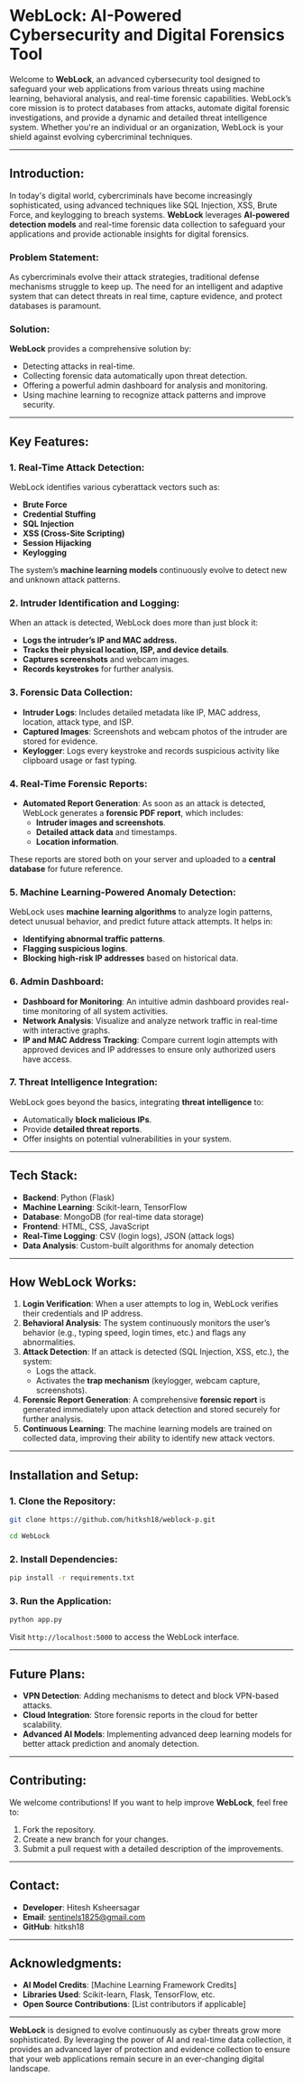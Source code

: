 # **WebLock: AI-Powered Cybersecurity and Digital Forensics Tool**

Welcome to **WebLock**, an advanced cybersecurity tool designed to safeguard your web applications from various threats using machine learning, behavioral analysis, and real-time forensic capabilities. WebLock’s core mission is to protect databases from attacks, automate digital forensic investigations, and provide a dynamic and detailed threat intelligence system. Whether you're an individual or an organization, WebLock is your shield against evolving cybercriminal techniques.

---

## **Introduction:**

In today's digital world, cybercriminals have become increasingly sophisticated, using advanced techniques like SQL Injection, XSS, Brute Force, and keylogging to breach systems. **WebLock** leverages **AI-powered detection models** and real-time forensic data collection to safeguard your applications and provide actionable insights for digital forensics.

### **Problem Statement:**
As cybercriminals evolve their attack strategies, traditional defense mechanisms struggle to keep up. The need for an intelligent and adaptive system that can detect threats in real time, capture evidence, and protect databases is paramount.

### **Solution:**
**WebLock** provides a comprehensive solution by:
- Detecting attacks in real-time.
- Collecting forensic data automatically upon threat detection.
- Offering a powerful admin dashboard for analysis and monitoring.
- Using machine learning to recognize attack patterns and improve security.

---

## **Key Features:**

### **1. Real-Time Attack Detection:**
WebLock identifies various cyberattack vectors such as:
- **Brute Force**
- **Credential Stuffing**
- **SQL Injection**
- **XSS (Cross-Site Scripting)**
- **Session Hijacking**
- **Keylogging**

The system’s **machine learning models** continuously evolve to detect new and unknown attack patterns.

### **2. Intruder Identification and Logging:**
When an attack is detected, WebLock does more than just block it:
- **Logs the intruder’s IP and MAC address.**
- **Tracks their physical location, ISP, and device details**.
- **Captures screenshots** and webcam images.
- **Records keystrokes** for further analysis.

### **3. Forensic Data Collection:**
- **Intruder Logs**: Includes detailed metadata like IP, MAC address, location, attack type, and ISP.
- **Captured Images**: Screenshots and webcam photos of the intruder are stored for evidence.
- **Keylogger**: Logs every keystroke and records suspicious activity like clipboard usage or fast typing.

### **4. Real-Time Forensic Reports:**
- **Automated Report Generation**: As soon as an attack is detected, WebLock generates a **forensic PDF report**, which includes:
  - **Intruder images and screenshots**.
  - **Detailed attack data** and timestamps.
  - **Location information**.

These reports are stored both on your server and uploaded to a **central database** for future reference.

### **5. Machine Learning-Powered Anomaly Detection:**
WebLock uses **machine learning algorithms** to analyze login patterns, detect unusual behavior, and predict future attack attempts. It helps in:
- **Identifying abnormal traffic patterns**.
- **Flagging suspicious logins**.
- **Blocking high-risk IP addresses** based on historical data.

### **6. Admin Dashboard:**
- **Dashboard for Monitoring**: An intuitive admin dashboard provides real-time monitoring of all system activities.
- **Network Analysis**: Visualize and analyze network traffic in real-time with interactive graphs.
- **IP and MAC Address Tracking**: Compare current login attempts with approved devices and IP addresses to ensure only authorized users have access.

### **7. Threat Intelligence Integration:**
WebLock goes beyond the basics, integrating **threat intelligence** to:
- Automatically **block malicious IPs**.
- Provide **detailed threat reports**.
- Offer insights on potential vulnerabilities in your system.

---

## **Tech Stack:**

- **Backend**: Python (Flask)
- **Machine Learning**: Scikit-learn, TensorFlow
- **Database**: MongoDB (for real-time data storage)
- **Frontend**: HTML, CSS, JavaScript
- **Real-Time Logging**: CSV (login logs), JSON (attack logs)
- **Data Analysis**: Custom-built algorithms for anomaly detection

---

## **How WebLock Works:**

1. **Login Verification**: When a user attempts to log in, WebLock verifies their credentials and IP address.
2. **Behavioral Analysis**: The system continuously monitors the user’s behavior (e.g., typing speed, login times, etc.) and flags any abnormalities.
3. **Attack Detection**: If an attack is detected (SQL Injection, XSS, etc.), the system:
   - Logs the attack.
   - Activates the **trap mechanism** (keylogger, webcam capture, screenshots).
4. **Forensic Report Generation**: A comprehensive **forensic report** is generated immediately upon attack detection and stored securely for further analysis.
5. **Continuous Learning**: The machine learning models are trained on collected data, improving their ability to identify new attack vectors.

---

## **Installation and Setup:**

### **1. Clone the Repository:**
```bash
git clone https://github.com/hitksh18/weblock-p.git

cd WebLock
```

### **2. Install Dependencies:**
```bash
pip install -r requirements.txt
```

### **3. Run the Application:**
```bash
python app.py
```

Visit `http://localhost:5000` to access the WebLock interface.

---

## **Future Plans:**
- **VPN Detection**: Adding mechanisms to detect and block VPN-based attacks.
- **Cloud Integration**: Store forensic reports in the cloud for better scalability.
- **Advanced AI Models**: Implementing advanced deep learning models for better attack prediction and anomaly detection.

---

## **Contributing:**

We welcome contributions! If you want to help improve **WebLock**, feel free to:
1. Fork the repository.
2. Create a new branch for your changes.
3. Submit a pull request with a detailed description of the improvements.

---

## **Contact:**
- **Developer**: Hitesh Ksheersagar
- **Email**: sentinels1825@gmail.com
- **GitHub**: hitksh18

---

## **Acknowledgments:**

- **AI Model Credits**: [Machine Learning Framework Credits]
- **Libraries Used**: Scikit-learn, Flask, TensorFlow, etc.
- **Open Source Contributions**: [List contributors if applicable]

---

**WebLock** is designed to evolve continuously as cyber threats grow more sophisticated. By leveraging the power of AI and real-time data collection, it provides an advanced layer of protection and evidence collection to ensure that your web applications remain secure in an ever-changing digital landscape.
